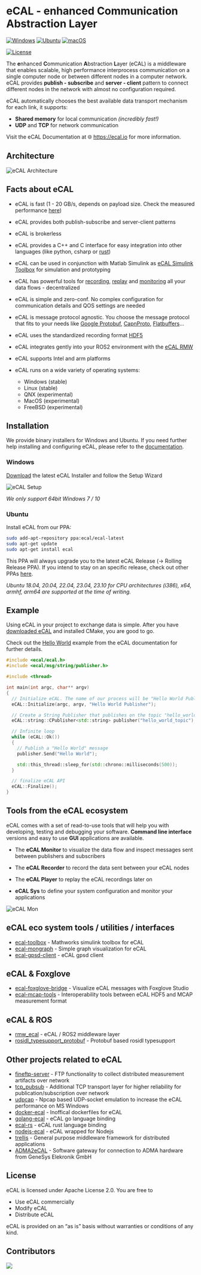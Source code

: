 
# eCAL - enhanced Communication Abstraction Layer


[![Windows](https://github.com/eclipse-ecal/ecal/actions/workflows/build-windows.yml/badge.svg)](https://github.com/eclipse-ecal/ecal/actions/workflows/build-windows.yml) [![Ubuntu](https://github.com/eclipse-ecal/ecal/actions/workflows/build-ubuntu.yml/badge.svg)](https://github.com/eclipse-ecal/ecal/actions/workflows/build-ubuntu.yml) [![macOS](https://github.com/eclipse-ecal/ecal/actions/workflows/build-macos.yml/badge.svg)](https://github.com/eclipse-ecal/ecal/actions/workflows/build-macos.yml)

[![License](https://img.shields.io/github/license/continental/ecal.svg?style=flat)](LICENSE.txt)

The **e**nhanced **C**ommunication **A**bstraction **L**ayer (eCAL) is a middleware that enables scalable, high performance interprocess communication on a single computer node or between different nodes in a computer network.
eCAL provides **publish - subscribe** and **server - client** pattern to connect different nodes in the network with almost no configuration required.

eCAL automatically chooses the best available data transport mechanism for each link, it supports:
- **Shared memory** for local communication _(incredibly fast!)_
- **UDP** and **TCP** for network communication

Visit the eCAL Documentation at 🌐 https://ecal.io for more information.

## Architecture

![eCAL Architecture](doc/rst/getting_started/img/ecal_architecture.png)

## Facts about eCAL

* eCAL is fast (1 - 20 GB/s, depends on payload size. Check the measured performance [here](https://eclipse-ecal.github.io/ecal/advanced/performance.html))
* eCAL provides both publish-subscribe and server-client patterns
* eCAL is brokerless
* eCAL provides a C++ and C interface for easy integration into other languages (like python, csharp or [rust](https://github.com/kopernikusai/ecal-rs))
* eCAL can be used in conjunction with Matlab Simulink as [eCAL Simulink Toolbox](https://de.mathworks.com/matlabcentral/fileexchange/92825-ecal-toolbox) for simulation and prototyping
* eCAL has powerful tools for [recording](https://eclipse-ecal.github.io/ecal/getting_started/recorder.html), [replay](https://eclipse-ecal.github.io/ecal/getting_started/player.html) and [monitoring](https://eclipse-ecal.github.io/ecal/getting_started/monitor.html) all your data flows - decentralized
* eCAL is simple and zero-conf. No complex configuration for communication details and QOS settings are needed
* eCAL is message protocol agnostic. You choose the message protocol that fits to your needs like [Google Protobuf](https://developers.google.com/protocol-buffers), [CapnProto](https://capnproto.org/), [Flatbuffers](https://google.github.io/flatbuffers/)...
* eCAL uses the standardized recording format [HDF5](https://www.hdfgroup.org/solutions/hdf5/)
* eCAL integrates gently into your ROS2 environment with the [eCAL RMW](https://github.com/eclipse-ecal/rmw_ecal)
* eCAL supports Intel and arm platforms

* eCAL runs on a wide variety of operating systems:
  * Windows (stable)
  * Linux (stable)
  * QNX (experimental)
  * MacOS (experimental)
  * FreeBSD (experimental)

## Installation

We provide binary installers for Windows and Ubuntu. If you need further help installing and configuring eCAL, please refer to the [documentation](https://eclipse-ecal.github.io/ecal/getting_started/setup.html).

### Windows

[Download](https://eclipse-ecal.github.io/ecal/_download_archive/download_archive.html) the latest eCAL Installer and follow the Setup Wizard

![eCAL Setup](doc/rst/getting_started/img/setup.png)
    
*We only support 64bit Windows 7 / 10*

### Ubuntu

Install eCAL from our PPA:

```bash
sudo add-apt-repository ppa:ecal/ecal-latest
sudo apt-get update
sudo apt-get install ecal
```
This PPA will always upgrade you to the latest eCAL Release (-> Rolling Release PPA). If you intend to stay on an specific release, check out other PPAs [here](https://eclipse-ecal.github.io/ecal/getting_started/setup.html#fa-ubuntu-automatically-install-ecal-from-a-ppa).

*Ubuntu 18.04, 20.04, 22.04, 23.04, 23.10 for CPU architectures (i386), x64, armhf, arm64 are supported at the time of writing.*

## Example

Using eCAL in your project to exchange data is simple. After you have [downloaded eCAL](http://ecal.io) and installed CMake, you are good to go.

Check out the [Hello World](https://eclipse-ecal.github.io/ecal/getting_started/hello_world.html) example from the eCAL documentation for further details.

``` cpp
#include <ecal/ecal.h>
#include <ecal/msg/string/publisher.h>

#include <thread>

int main(int argc, char** argv)
{
  // Initialize eCAL. The name of our process will be "Hello World Publisher"
  eCAL::Initialize(argc, argv, "Hello World Publisher");

  // Create a String Publisher that publishes on the topic "hello_world_topic"
  eCAL::string::CPublisher<std::string> publisher("hello_world_topic");

  // Infinite loop
  while (eCAL::Ok())
  {
    // Publish a "Hello World" message
    publisher.Send("Hello World");

    std::this_thread::sleep_for(std::chrono::milliseconds(500));
  }

  // finalize eCAL API
  eCAL::Finalize();
}
```

## Tools from the eCAL ecosystem

eCAL comes with a set of read-to-use tools that will help you with developing, testing and debugging your software. **Command line interface** versions and easy to use **GUI** applications are available.

- The **eCAL Monitor** to visualize the data flow and inspect messages sent between publishers and subscribers 

- The **eCAL Recorder** to record the data sent between your eCAL nodes

- The **eCAL Player** to replay the eCAL recordings later on

- **eCAL Sys** to define your system configuration and monitor your applications

![eCAL Mon](gfx/app/monitor_imagevisu.png)

## eCAL eco system tools / utilities / interfaces
* [ecal-toolbox](https://github.com/mathworks/ecal-toolbox) - Mathworks simulink toolbox for eCAL
* [ecal-mongraph](https://github.com/ecal-io/ecal-mongraph) - Simple graph visualization for eCAL
* [ecal-gpsd-client](https://github.com/eclipse-ecal/ecal-gpsd-client) - eCAL gpsd client

## eCAL & Foxglove
* [ecal-foxglove-bridge](https://github.com/eclipse-ecal/ecal-foxglove-bridge) - Visualize eCAL messages with Foxglove Studio
* [ecal-mcap-tools](https://github.com/eclipse-ecal/ecal-mcap-tools) - Interoperability tools between eCAL HDF5 and MCAP measurement format

## eCAL & ROS
* [rmw_ecal](https://github.com/eclipse-ecal/rmw_ecal) - eCAL / ROS2 middleware layer
* [rosidl_typesupport_protobuf](https://github.com/eclipse-ecal/rosidl_typesupport_protobuf) - Protobuf based rosidl typesupport

## Other projects related to eCAL
* [fineftp-server](https://github.com/eclipse-ecal/fineftp-server) - FTP functionality to collect distributed measurement artifacts over network
* [tcp_pubsub](https://github.com/eclipse-ecal/tcp_pubsub) - Additional TCP transport layer for higher reliability for publication/subscription over network
* [udpcap](https://github.com/eclipse-ecal/udpcap) - Npcap based UDP-socket emulation to increase the eCAL performance on MS Windows
* [docker-ecal](https://github.com/Blutkoete/docker-ecal) - Inoffical dockerfiles for eCAL
* [golang-ecal](https://github.com/Blutkoete/golang-ecal) - eCAL go language binding
* [ecal-rs](https://github.com/kopernikusai/ecal-rs) - eCAL rust language binding
* [nodejs-ecal](https://www.npmjs.com/package/nodejs-ecal) - eCAL wrapped for Nodejs
* [trellis](https://github.com/agtonomy/trellis) - General purpose middleware framework for distributed applications
* [ADMA2eCAL](https://github.com/GeneSysElektronik/ADMA2eCAL) - Software gateway for connection to ADMA hardware from GeneSys Elekronik GmbH 

## License

eCAL is licensed under Apache License 2.0. You are free to

- Use eCAL commercially
- Modify eCAL
- Distribute eCAL

eCAL is provided on an “as is” basis without warranties or conditions of any kind.


## Contributors

<a href="https://github.com/eclipse-ecal/ecal/graphs/contributors">
  <img src="https://contrib.rocks/image?repo=eclipse-ecal/ecal" />
</a>
